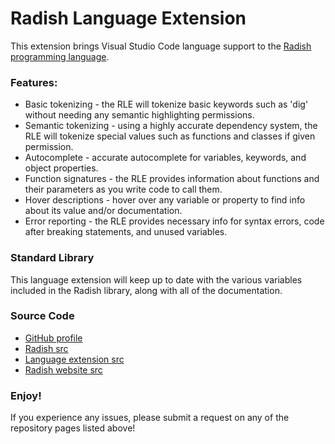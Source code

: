 <h1>Radish Language Extension</h1>
<p>This extension brings Visual Studio Code language support to the <a href="https://radishpl.com/">Radish programming language</a>.</p>
<h3>Features:</h3>
<ul>
    <li>Basic tokenizing - the RLE will tokenize basic keywords such as 'dig' without needing any semantic highlighting permissions.</li>
    <li>Semantic tokenizing - using a highly accurate dependency system, the RLE will tokenize special values such as functions and classes if given permission.</li>
    <li>Autocomplete - accurate autocomplete for variables, keywords, and object properties.</li>
    <li>Function signatures - the RLE provides information about functions and their parameters as you write code to call them.</li>
    <li>Hover descriptions - hover over any variable or property to find info about its value and/or documentation.</li>
    <li>Error reporting - the RLE provides necessary info for syntax errors, code after breaking statements, and unused variables.</li>
</ul>
<h3>Standard Library</h3>
<p>This language extension will keep up to date with the various variables included in the Radish library, along with all of the documentation.</p>
<h3>Source Code</h3>
<ul>
    <li><a href="https://github.com/teo67">GitHub profile</a></li>
    <li><a href="https://github.com/teo67/Radish">Radish src</a></li>
    <li><a href="https://github.com/teo67/Radish-Extension">Language extension src</a></li>
    <li><a href="https://github.com/teo67/RadishSite">Radish website src</a></li>
</ul>
<h3>Enjoy!</h3>
<p>If you experience any issues, please submit a request on any of the repository pages listed above!</p>